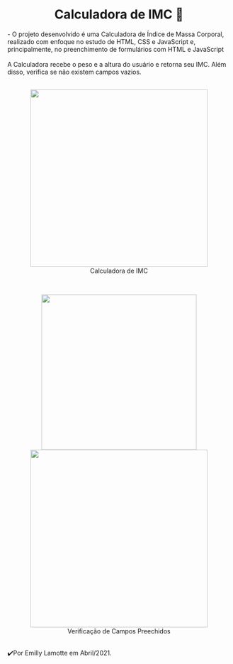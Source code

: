 <h1 align="center">Calculadora de IMC 🔢</h1> 
- O projeto desenvolvido é uma Calculadora de Índice de Massa Corporal, realizado com enfoque no estudo de HTML, CSS e JavaScript e, principalmente, no preenchimento de formulários com HTML e JavaScript<br><br>
A Calculadora recebe o peso e a altura do usuário e retorna seu IMC. Além disso, verifica se não existem campos vazios.<br><br>

<p align="center"> 
<img src="https://user-images.githubusercontent.com/79487290/114483151-41910480-9bde-11eb-885c-36d4bb308e96.PNG" width="400"/>
 <br>Calculadora de IMC
  </p>
  <br>
  <p align="center"> 
<img src="https://user-images.githubusercontent.com/79487290/114483541-ef041800-9bde-11eb-874a-0acbda105937.PNG" width="350"/>
<img src="https://user-images.githubusercontent.com/79487290/114483567-fc210700-9bde-11eb-9683-60d3f892f4eb.PNG" width="400"/>
 <br>Verificação de Campos Preechidos
  </p>
  
  <br>
  ✔️Por Emilly Lamotte em Abril/2021.

